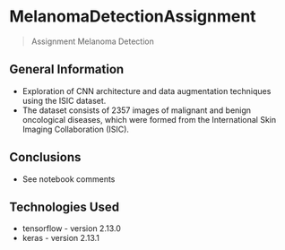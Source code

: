 # MelanomaDetectionAssignment
> Assignment Melanoma Detection


## General Information
- Exploration of CNN architecture and data augmentation techniques using the ISIC dataset.
- The dataset consists of 2357 images of malignant and benign oncological diseases, which were formed from the International Skin Imaging Collaboration (ISIC).

## Conclusions
- See notebook comments


## Technologies Used
- tensorflow - version 2.13.0
- keras - version 2.13.1


